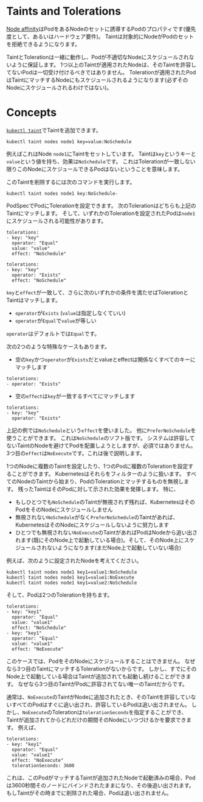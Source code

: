 Taints and Tolerations
======================

[Node affinity](https://kubernetes.io/docs/concepts/configuration/assign-pod-node/#node-affinity-beta-feature)はPodをあるNodeのセットに誘導するPodのプロパティです(優先度として、あるいはハードウェア要件)。
Taintは対象的にNodeがPodのセットを拒絶できるようになります。

TaintとTolerationは一緒に動作し、Podが不適切なNodeにスケジュールされないように保証します。
1つ以上のTaintが適用されたNodeは、そのTaintを許容してないPodは一切受け付けるべきではありません。
Tolerationが適用されたPodはTaintにマッチするNodeにもスケジュールされるようになります(必ずそのNodeにスケジュールされるわけではない)。

# Concepts

[`kubectl taint`](https://kubernetes.io/docs/reference/generated/kubectl/kubectl-commands#taint)でTaintを追加できます。

```
kubectl taint nodes node1 key=value:NoSchedule
```

例えばこれはNode `node1`にTaintをセットしています。
Taintは`key`というキーと`value`という値を持ち、効果は`NoSchedule`です。
これはTolerationが一致しない限りこのNodeにスケジュールできるPodはないということを意味します。

このTaintを削除するには次のコマンドを実行します。

```
kubectl taint nodes node1 key:NoSchedule-
```

PodSpecでPodにTolerationを設定できます。
次のTolerationはどちらも上記のTaintにマッチします。
そして、いずれかのTolerationを設定されたPodは`node1`にスケジュールされる可能性があります。

```
tolerations:
- key: "key"
  operator: "Equal"
  value: "value"
  effect: "NoSchedule"
```

```
tolerations:
- key: "key"
  operator: "Exists"
  effect: "NoSchedule"
```

`key`と`effect`が一致して、さらに次のいずれかの条件を満たせばTolerationとTaintはマッチします。

* `operator`が`Exists` (`value`は指定しなくていい)
* `operator`が`Equal`で`value`が等しい

`operator`はデフォルトでは`Equal`です。

次の2つのような特殊なケースもあります。

* 空の`key`かつ`operator`が`Exists`だとvalueとeffectは関係なくすべてのキーにマッチします

```
tolerations:
- operator: "Exists"
```

* 空の`effect`は`key`が一致するすべてにマッチします

```
tolerations:
- key: "key"
  operator: "Exists"
```

上記の例では`NoSchedule`という`effect`を使いました。
他に`PreferNoSchedule`を使うことができます。
これは`NoSchedule`のソフト版です。
システムは許容してないTaintのNodeを避けてPodを配置しようとしますが、必須ではありません。
3つ目の`effect`は`NoExecute`です。これは後で説明します。

1つのNodeに複数のTaintを設定したり、1つのPodに複数のTolerationを設定することができます。
Kubernetesはそれらをフィルターのように扱います。
すべてのNodeのTaintから始まり、PodのTolerationとマッチするものを無視します。
残ったTaintはそのPodに対して示された効果を発揮します。
特に、

* もしひとつでも`NoSchedule`のTaintが無視されず残れば、KubernetesはそのPodをそのNodeにスケジュールしません
* 無視されない`NoSchedule`がなく`PreferNoSchedule`のTaintがあれば、KubernetesはそのNodeにスケジュールしないように努力します
* ひとつでも無視されない`NoExecute`のTaintがあればPodはNodeから追い出されます(既にそのNode上で起動している場合)。そして、そのNode上にスケジュールされないようになります(まだNode上で起動していない場合)

例えば、次のように設定されたNodeを考えてください。

```
kubectl taint nodes node1 key1=value1:NoSchedule
kubectl taint nodes node1 key1=value1:NoExecute
kubectl taint nodes node1 key1=value2:NoSchedule
```

そして、Podは2つのTolerationを持ちます。

```
tolerations:
- key: "key1"
  operator: "Equal"
  value: "value1"
  effect: "NoSchedule"
- key: "key1"
  operator: "Equal"
  value: "value1"
  effect: "NoExecute"
```

このケースでは、PodをそのNodeにスケジュールすることはできません。
なぜなら3つ目のTaintにマッチするTolerationがないからです。
しかし、すでにそのNode上で起動している場合はTaintが追加されても起動し続けることができます。
なぜなら3つ目のTaintがPodに許容されてない唯一のTaintだからです。

通常は、`NoExecute`のTaintがNodeに追加されたとき、そのTaintを許容していないすべてのPodはすぐに追い出され、許容しているPodは追い出されません。
しかし、`NoExecute`のTolerationは`tolerationSeconds`を指定することができ、Taintが追加されてからどれだけの期間そのNodeにいつづけるかを要求できます。
例えば、

```
tolerations:
- key: "key1"
  operator: "Equal"
  value: "value1"
  effect: "NoExecute"
  tolerationSeconds: 3600
```

これは、このPodがマッチするTaintが追加されたNodeで起動済みの場合、Podは3600秒間そのノードにバインドされたままになり、その後追い出されます。
もしTaintがその時までに削除された場合、Podは追い出されません。
